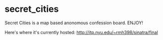 secret_cities
=============
Secret Cities is a map based anonomous confession board. ENJOY!

Here's where it's currently hosted: http://itp.nyu.edu/~rmh398/sinatra/final
